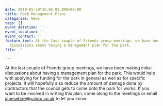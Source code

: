 ```yaml
---
date: 2019-05-30T16:06:02.000+00:00
title: Park Management Plans
categories: News
tags: []
event_datetime: ''
event_location: ''
event_contact: ''
feature_text: At the last couple of Friends group meetings, we have been making initial
  discussions about having a management plan for the park.
file: ''

---
```

At the last couple of Friends group meetings, we have been making initial discussions about having a management plan for the park. This would help with applying for funding for the park in general as well as for specific projects. It will hopefully also reduce the amount of damage done by contractors that the council gets to come onto the park for works. If you want to be involved in writing this plan, come along to the meetings or email janesebire@yahoo.co.uk to let you know.